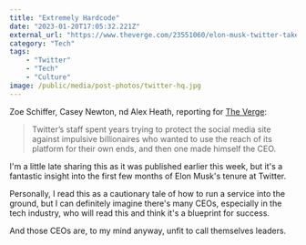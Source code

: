 ```yaml
---
title: "Extremely Hardcode"
date: "2023-01-20T17:05:32.221Z"
external_url: "https://www.theverge.com/23551060/elon-musk-twitter-takeover-layoffs-workplace-salute-emoji"
category: "Tech"
tags:
    - "Twitter"
    - "Tech"
    - "Culture"
image: /public/media/post-photos/twitter-hq.jpg
---
```


Zoe Schiffer, Casey Newton, nd Alex Heath, reporting for [The Verge](https://www.theverge.com/23551060/elon-musk-twitter-takeover-layoffs-workplace-salute-emoji):

> Twitter’s staff spent years trying to protect the social media site against impulsive billionaires who wanted to use the reach of its platform for their own ends, and then one made himself the CEO.

I'm a little late sharing this as it was published earlier this week, but it's a fantastic insight into the first few months of Elon Musk's tenure at Twitter. 

Personally, I read this as a cautionary tale of how to run a service into the ground, but I can definitely imagine there's many CEOs, especially in the tech industry, who will read this and think it's a blueprint for success.

And those CEOs are, to my mind anyway, unfit to call themselves leaders.